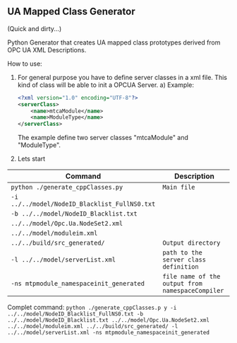 ## UA Mapped Class Generator

(Quick and dirty...)

Python Generator that creates UA mapped class prototypes derived from OPC UA XML Descriptions.

How to use:

1. For general purpose you have to define server classes in a xml file. This kind of class will be able to init a OPCUA Server.
	a) Example:
	```xml
	<?xml version="1.0" encoding="UTF-8"?>
	<serverClass>
		<name>mtcaModule</name>
		<name>ModuleType</name>
	</serverClass>
	```
	The example define two server classes "mtcaModule" and "ModuleType".

2. Lets start

| Command | Description |
|--- | --- |
|`python ./generate_cppClasses.py` | `Main file` |
| `-i ../../model/NodeID_Blacklist_FullNS0.txt` | | 
| `-b ../../model/NodeID_Blacklist.txt` | |  
| `../../model/Opc.Ua.NodeSet2.xml` |  |
| `../../model/moduleim.xml` |  |
| `../../build/src_generated/` | `Output directory` |
| `-l ../../model/serverList.xml` | `path to the server class definition` |
| `-ns mtpmodule_namespaceinit_generated` | `file name of the output from namespaceCompiler` |

Complet command:
`python ./generate_cppClasses.p y -i ../../model/NodeID_Blacklist_FullNS0.txt -b ../../model/NodeID_Blacklist.txt ../../model/Opc.Ua.NodeSet2.xml ../../model/moduleim.xml ../../build/src_generated/ -l ../../model/serverList.xml -ns mtpmodule_namespaceinit_generated`


